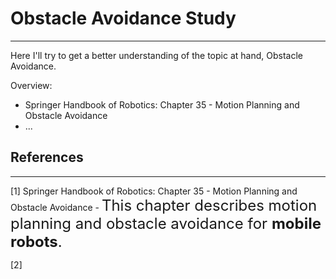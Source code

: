 # Obstacle Avoidance Study
------
Here I'll try to get a better understanding of the topic at hand, Obstacle Avoidance. 

Overview: 
-  Springer Handbook of Robotics: Chapter 35 - Motion Planning and Obstacle Avoidance
-  ...

## References
------
[1] Springer Handbook of Robotics: Chapter 35 - Motion Planning and Obstacle Avoidance - <font size="5"> This chapter describes motion planning and obstacle avoidance for **mobile robots**. </font>

[2] 
